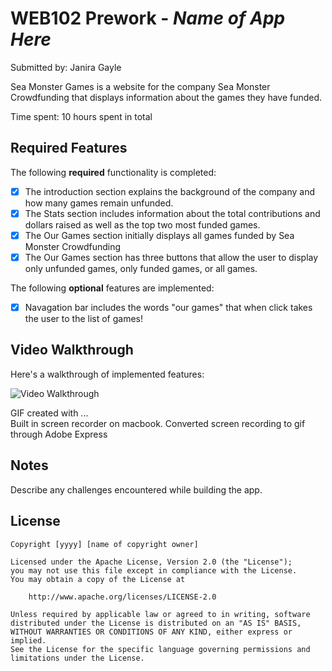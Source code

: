 # WEB102 Prework - *Name of App Here*

Submitted by: Janira Gayle

Sea Monster Games is a website for the company Sea Monster Crowdfunding that displays information about the games they have funded.

Time spent: 10 hours spent in total

## Required Features

The following **required** functionality is completed:

* [X] The introduction section explains the background of the company and how many games remain unfunded.
* [X] The Stats section includes information about the total contributions and dollars raised as well as the top two most funded games.
* [X] The Our Games section initially displays all games funded by Sea Monster Crowdfunding
* [X] The Our Games section has three buttons that allow the user to display only unfunded games, only funded games, or all games.

The following **optional** features are implemented:

* [X] Navagation bar includes the words "our games" that when click takes the user to the list of games!

## Video Walkthrough

Here's a walkthrough of implemented features:

<img src='/assets/ScreenRecording2025-04-08at8.06.22PM-ezgif.com-video-to-gif-converter.gif' title='Video Walkthrough' width='' alt='Video Walkthrough' />

GIF created with ...  
    Built in screen recorder on macbook. Converted screen recording to gif through Adobe Express

## Notes

Describe any challenges encountered while building the app.

## License

    Copyright [yyyy] [name of copyright owner]

    Licensed under the Apache License, Version 2.0 (the "License");
    you may not use this file except in compliance with the License.
    You may obtain a copy of the License at

        http://www.apache.org/licenses/LICENSE-2.0

    Unless required by applicable law or agreed to in writing, software
    distributed under the License is distributed on an "AS IS" BASIS,
    WITHOUT WARRANTIES OR CONDITIONS OF ANY KIND, either express or implied.
    See the License for the specific language governing permissions and
    limitations under the License.
